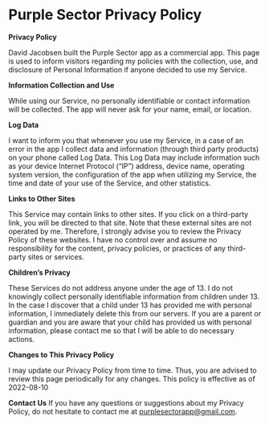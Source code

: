 # Purple Sector Privacy Policy

**Privacy Policy**

David Jacobsen built the Purple Sector app as a commercial app. This page is used to inform visitors regarding my policies with the collection, use, and disclosure of Personal Information if anyone decided to use my Service.

**Information Collection and Use**

While using our Service, no personally identifiable or contact information will be collected. The app will never ask for your name, email, or location.

**Log Data**

I want to inform you that whenever you use my Service, in a case of an error in the app I collect data and information (through third party products) on your phone called Log Data. This Log Data may include information such as your device Internet Protocol (“IP”) address, device name, operating system version, the configuration of the app when utilizing my Service, the time and date of your use of the Service, and other statistics.

**Links to Other Sites**

This Service may contain links to other sites. If you click on a third-party link, you will be directed to that site. Note that these external sites are not operated by me. Therefore, I strongly advise you to review the Privacy Policy of these websites. I have no control over and assume no responsibility for the content, privacy policies, or practices of any third-party sites or services.

**Children’s Privacy**

These Services do not address anyone under the age of 13. I do not knowingly collect personally identifiable information from children under 13. In the case I discover that a child under 13 has provided me with personal information, I immediately delete this from our servers. If you are a parent or guardian and you are aware that your child has provided us with personal information, please contact me so that I will be able to do necessary actions.

**Changes to This Privacy Policy**

I may update our Privacy Policy from time to time. Thus, you are advised to review this page periodically for any changes.
This policy is effective as of 2022-08-10

**Contact Us**
If you have any questions or suggestions about my Privacy Policy, do not hesitate to contact me at purplesectorapp@gmail.com.

